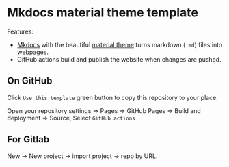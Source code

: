 # Mkdocs material theme template

Features:

- [Mkdocs](https://www.mkdocs.org/) with the beautiful [material theme](https://squidfunk.github.io/mkdocs-material/) turns markdown (`.md`) files into webpages.
- GitHub actions build and publish the website when changes are pushed.

## On GitHub

Click `Use this template` green button to copy this repository to your place.

Open your repository settings => Pages => GitHub Pages
=> Build and deployment => Source, Select `GitHub actions`

## For Gitlab

New -> New project -> import project -> repo by URL.
